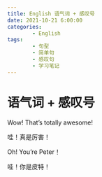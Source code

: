 ```yaml
---
title: English 语气词 + 感叹号
date: 2021-10-21 6:00:00
categories:
        - English
tags:
        - 句型
        - 简单句
        - 感叹句
        - 学习笔记
---
```


# 语气词 + 感叹号

Wow! That’s totally awesome!

哇！真是厉害！

Oh! You’re Peter！

哇！你是皮特！
